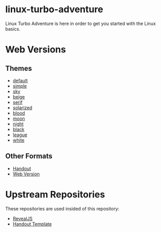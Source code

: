 # linux-turbo-adventure
Linux Turbo Adventure is here in order to get you started with the Linux basics.

# Web Versions

## Themes

- [default](https://paraidomat.github.io/linux-turbo-adventure/Slides/default.html)
- [simple](https://paraidomat.github.io/linux-turbo-adventure/Slides/simple.html)
- [sky](https://paraidomat.github.io/linux-turbo-adventure/Slides/sky.html)
- [beige](https://paraidomat.github.io/linux-turbo-adventure/Slides/beige.html)
- [serif](https://paraidomat.github.io/linux-turbo-adventure/Slides/serif.html)
- [solarized](https://paraidomat.github.io/linux-turbo-adventure/Slides/solarized.html)
- [blood](https://paraidomat.github.io/linux-turbo-adventure/Slides/blood.html)
- [moon](https://paraidomat.github.io/linux-turbo-adventure/Slides/moon.html)
- [night](https://paraidomat.github.io/linux-turbo-adventure/Slides/night.html)
- [black](https://paraidomat.github.io/linux-turbo-adventure/Slides/black.html)
- [league](https://paraidomat.github.io/linux-turbo-adventure/Slides/league.html)
- [white](https://paraidomat.github.io/linux-turbo-adventure/Slides/white.html)

## Other Formats

- [Handout](https://paraidomat.github.io/linux-turbo-adventure/Handout/Handout.html)
- [Web Version](https://paraidomat.github.io/linux-turbo-adventure/Web/Handout.html)

# Upstream Repositories
These repositories are used insided of this repository:

- [RevealJS](https://github.com/hakimel/reveal.js)
- [Handout Template](https://github.com/tonyblundell/pandoc-bootstrap-template)
